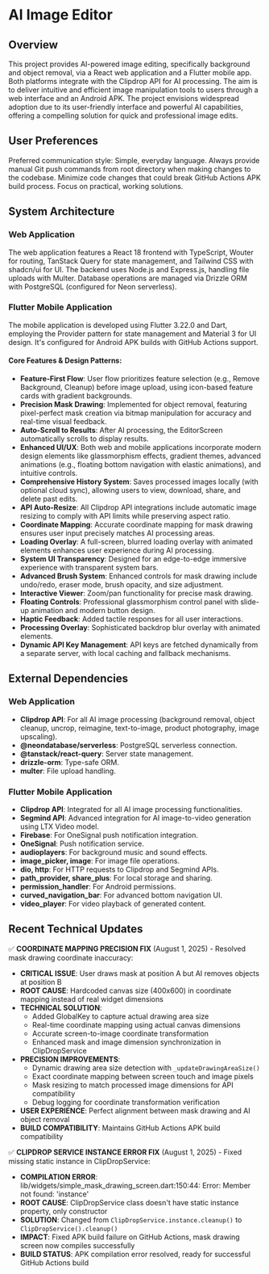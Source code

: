# AI Image Editor

## Overview
This project provides AI-powered image editing, specifically background and object removal, via a React web application and a Flutter mobile app. Both platforms integrate with the Clipdrop API for AI processing. The aim is to deliver intuitive and efficient image manipulation tools to users through a web interface and an Android APK. The project envisions widespread adoption due to its user-friendly interface and powerful AI capabilities, offering a compelling solution for quick and professional image edits.

## User Preferences
Preferred communication style: Simple, everyday language.
Always provide manual Git push commands from root directory when making changes to the codebase.
Minimize code changes that could break GitHub Actions APK build process.
Focus on practical, working solutions.

## System Architecture

### Web Application
The web application features a React 18 frontend with TypeScript, Wouter for routing, TanStack Query for state management, and Tailwind CSS with shadcn/ui for UI. The backend uses Node.js and Express.js, handling file uploads with Multer. Database operations are managed via Drizzle ORM with PostgreSQL (configured for Neon serverless).

### Flutter Mobile Application
The mobile application is developed using Flutter 3.22.0 and Dart, employing the Provider pattern for state management and Material 3 for UI design. It's configured for Android APK builds with GitHub Actions support.

#### Core Features & Design Patterns:
- **Feature-First Flow**: User flow prioritizes feature selection (e.g., Remove Background, Cleanup) before image upload, using icon-based feature cards with gradient backgrounds.
- **Precision Mask Drawing**: Implemented for object removal, featuring pixel-perfect mask creation via bitmap manipulation for accuracy and real-time visual feedback.
- **Auto-Scroll to Results**: After AI processing, the EditorScreen automatically scrolls to display results.
- **Enhanced UI/UX**: Both web and mobile applications incorporate modern design elements like glassmorphism effects, gradient themes, advanced animations (e.g., floating bottom navigation with elastic animations), and intuitive controls.
- **Comprehensive History System**: Saves processed images locally (with optional cloud sync), allowing users to view, download, share, and delete past edits.
- **API Auto-Resize**: All Clipdrop API integrations include automatic image resizing to comply with API limits while preserving aspect ratio.
- **Coordinate Mapping**: Accurate coordinate mapping for mask drawing ensures user input precisely matches AI processing areas.
- **Loading Overlay**: A full-screen, blurred loading overlay with animated elements enhances user experience during AI processing.
- **System UI Transparency**: Designed for an edge-to-edge immersive experience with transparent system bars.
- **Advanced Brush System**: Enhanced controls for mask drawing include undo/redo, eraser mode, brush opacity, and size adjustment.
- **Interactive Viewer**: Zoom/pan functionality for precise mask drawing.
- **Floating Controls**: Professional glassmorphism control panel with slide-up animation and modern button design.
- **Haptic Feedback**: Added tactile responses for all user interactions.
- **Processing Overlay**: Sophisticated backdrop blur overlay with animated elements.
- **Dynamic API Key Management**: API keys are fetched dynamically from a separate server, with local caching and fallback mechanisms.

## External Dependencies

### Web Application
- **Clipdrop API**: For all AI image processing (background removal, object cleanup, uncrop, reimagine, text-to-image, product photography, image upscaling).
- **@neondatabase/serverless**: PostgreSQL serverless connection.
- **@tanstack/react-query**: Server state management.
- **drizzle-orm**: Type-safe ORM.
- **multer**: File upload handling.

### Flutter Mobile Application
- **Clipdrop API**: Integrated for all AI image processing functionalities.
- **Segmind API**: Advanced integration for AI image-to-video generation using LTX Video model.
- **Firebase**: For OneSignal push notification integration.
- **OneSignal**: Push notification service.
- **audioplayers**: For background music and sound effects.
- **image_picker, image**: For image file operations.
- **dio, http**: For HTTP requests to Clipdrop and Segmind APIs.
- **path_provider, share_plus**: For local storage and sharing.
- **permission_handler**: For Android permissions.
- **curved_navigation_bar**: For advanced bottom navigation UI.
- **video_player**: For video playback of generated content.

## Recent Technical Updates

✅ **COORDINATE MAPPING PRECISION FIX** (August 1, 2025) - Resolved mask drawing coordinate inaccuracy:
  - **CRITICAL ISSUE**: User draws mask at position A but AI removes objects at position B
  - **ROOT CAUSE**: Hardcoded canvas size (400x600) in coordinate mapping instead of real widget dimensions
  - **TECHNICAL SOLUTION**: 
    * Added GlobalKey to capture actual drawing area size
    * Real-time coordinate mapping using actual canvas dimensions
    * Accurate screen-to-image coordinate transformation
    * Enhanced mask and image dimension synchronization in ClipDropService
  - **PRECISION IMPROVEMENTS**:
    * Dynamic drawing area size detection with `_updateDrawingAreaSize()`
    * Exact coordinate mapping between screen touch and image pixels
    * Mask resizing to match processed image dimensions for API compatibility
    * Debug logging for coordinate transformation verification
  - **USER EXPERIENCE**: Perfect alignment between mask drawing and AI object removal
  - **BUILD COMPATIBILITY**: Maintains GitHub Actions APK build compatibility

✅ **CLIPDROP SERVICE INSTANCE ERROR FIX** (August 1, 2025) - Fixed missing static instance in ClipDropService:
  - **COMPILATION ERROR**: lib/widgets/simple_mask_drawing_screen.dart:150:44: Error: Member not found: 'instance'
  - **ROOT CAUSE**: ClipDropService class doesn't have static instance property, only constructor
  - **SOLUTION**: Changed from `ClipDropService.instance.cleanup()` to `ClipDropService().cleanup()`
  - **IMPACT**: Fixed APK build failure on GitHub Actions, mask drawing screen now compiles successfully
  - **BUILD STATUS**: APK compilation error resolved, ready for successful GitHub Actions build